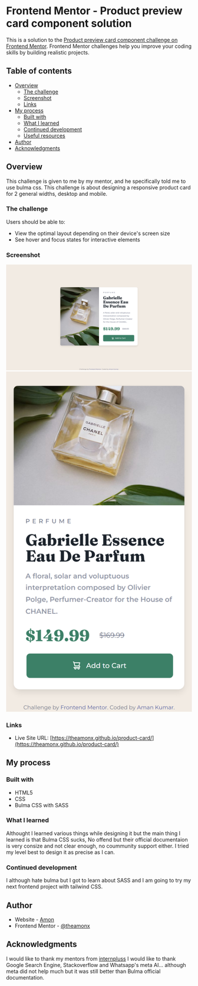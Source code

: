 # Frontend Mentor - Product preview card component solution

This is a solution to the [Product preview card component challenge on Frontend Mentor](https://www.frontendmentor.io/challenges/product-preview-card-component-GO7UmttRfa). Frontend Mentor challenges help you improve your coding skills by building realistic projects. 

## Table of contents

- [Overview](#overview)
  - [The challenge](#the-challenge)
  - [Screenshot](#screenshot)
  - [Links](#links)
- [My process](#my-process)
  - [Built with](#built-with)
  - [What I learned](#what-i-learned)
  - [Continued development](#continued-development)
  - [Useful resources](#useful-resources)
- [Author](#author)
- [Acknowledgments](#acknowledgments)



## Overview

This challenge is given to me by my mentor, and he specifically told me to use bulma css. This challenge is about designing a responsive product card for 2 general widths, desktop and mobile.

### The challenge

Users should be able to:

- View the optimal layout depending on their device's screen size
- See hover and focus states for interactive elements

### Screenshot

![Desktop](./screenshots/desktop.png)
![Mobile](./screenshots/mobile.png)

### Links

- Live Site URL: [https://theamonx.github.io/product-card/](https://theamonx.github.io/product-card/)

## My process

### Built with

- HTML5
- CSS
- Bulma CSS with SASS


### What I learned

 Althought I learned various things while designing it but the main thing I learned is that Bulma CSS sucks, No offend but their official documentaion is very consize and not clear enough, no coummunity support either. I tried my level best to design it as precise as I can.



### Continued development

I although hate bulma but I got to learn about SASS and I am going to try my next frontend project with tailwind CSS.


## Author

- Website - [Amon](https://www.your-site.com)
- Frontend Mentor - [@theamonx](https://www.frontendmentor.io/profile/theamonx)


## Acknowledgments

I would like to thank my mentors from [internpluss](https://www.internpluss.com)
I would like to thank Google Search Engine, Stackoverflow and Whatsapp's meta AI... although meta did not help much but it was still better than Bulma official documentation.
